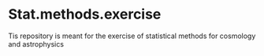# Stat.methods.exercise
Tis repository is meant for the exercise of statistical methods for cosmology and astrophysics
